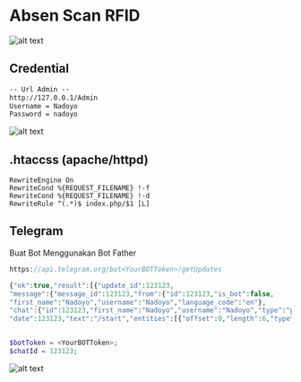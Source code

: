 # Absen Scan RFID

![alt text](https://github.com/nadoyo69/Absen_RFID/blob/master/assets/img2.png?raw=true)


## Credential


```txt
-- Url Admin --
http://127.0.0.1/Admin
Username = Nadoyo
Password = nadoyo
```
![alt text](https://github.com/nadoyo69/Absen_RFID/blob/master/assets/img3.png?raw=true)

## .htaccss (apache/httpd)
```.htaccess
RewriteEngine On
RewriteCond %{REQUEST_FILENAME} !-f
RewriteCond %{REQUEST_FILENAME} !-d
RewriteRule ^(.*)$ index.php/$1 [L]
```

## Telegram
Buat Bot Menggunakan Bot Father

```php
https://api.telegram.org/bot<YourBOTToken>/getUpdates

{"ok":true,"result":[{"update_id":123123,
"message":{"message_id":123123,"from":{"id":123123,"is_bot":false,
"first_name":"Nadoyo","username":"Nadoyo","language_code":"en"},
"chat":{"id":123123,"first_name":"Nadoyo","username":"Nadoyo","type":"private"}, 
"date":123123,"text":"/start","entities":[{"offset":0,"length":6,"type":"bot_command"}]}}]}


$botToken = <YourBOTToken>; 
$chatId = 123123; 
```
![alt text](https://github.com/nadoyo69/Absen_RFID/blob/master/assets/img.png?raw=true)

